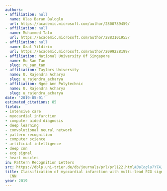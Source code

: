 ```yaml
---
authors:
- affiliation: null
  name: Ulas Baran Baloglu
  url: https://academic.microsoft.com/author/2800789459/
- affiliation: null
  name: Muhammed Talo
  url: https://academic.microsoft.com/author/2883101955/
- affiliation: null
  name: Ozal Yildirim
  url: https://academic.microsoft.com/author/2099228199/
- affiliation: National University Of Singapore
  name: Ru San Tan
  slug: ru_san_tan
- affiliation: Taylors University
  name: U. Rajendra Acharya
  slug: u_rajendra_acharya
- affiliation: Ngee Ann Polytechnic
  name: U. Rajendra Acharya
  slug: u_rajendra_acharya
date: '2019-05-01'
estimated_citations: 85
fields:
- intensive care
- myocardial infarction
- computer aided diagnosis
- deep learning
- convolutional neural network
- pattern recognition
- computer science
- artificial intelligence
- deep cnn
- ecg signal
- heart muscles
in: Pattern Recognition Letters
src: https://dblp.uni-trier.de/db/journals/prl/prl122.html#BalogluTYTA19
title: Classification of myocardial infarction with multi-lead ECG signals and deep
  CNN
year: 2019
---
```

